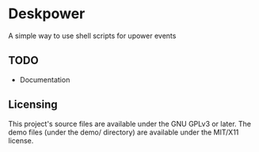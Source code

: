 # Deskpower
A simple way to use shell scripts for upower events

## TODO
* Documentation

## Licensing
This project's source files are available under the GNU GPLv3 or later.
The demo files (under the demo/ directory) are available under the MIT/X11 license.
